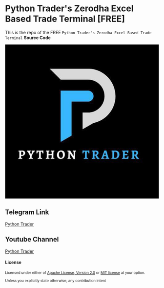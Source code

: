 # Python Trader's Zerodha Excel Based Trade Terminal [FREE]
This is the repo of the FREE `Python Trader's Zerodha Excel Based Trade Terminal` **Source Code** 

![Python Trader](PythonTraderGroup.jpeg "[Python Trader](https://t.me/pythontrader)")

## Telegram Link
[Python Trader](https://t.me/pythontrader)

## Youtube Channel
[Python Trader](https://youtube.com/@pythontraders)


#### License

<sup>
Licensed under either of <a href="LICENSE-APACHE">Apache License, Version
2.0</a> or <a href="LICENSE-MIT">MIT license</a> at your option.
</sup>

<br>

<sub>
Unless you explicitly state otherwise, any contribution intent
